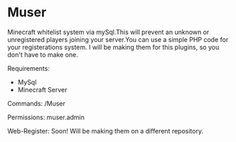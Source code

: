 # Muser

Minecraft whitelist system via mySql.This will prevent an unknown or unregistered players joining your server.You can use a simple PHP code for your registerations system.
I will be making them for this plugins, so you don't have to make one.

Requirements:
- MySql
- Minecraft Server

Commands: /Muser

Permissions: muser.admin

Web-Register: Soon! Will be making them on a different repository.
